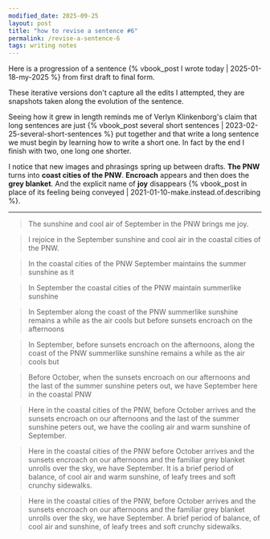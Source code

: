 ```yaml
---
modified_date: 2025-09-25
layout: post
title: "how to revise a sentence #6"
permalink: /revise-a-sentence-6
tags: writing notes
---
```


Here is a progression of a sentence {% vbook_post I wrote today | 2025-01-18-my-2025 %} from first draft to final form.
<!--more-->
These iterative versions don't capture all the edits I attempted, they are snapshots taken along the evolution of the sentence.

Seeing how it grew in length reminds me of Verlyn Klinkenborg's claim that long sentences are just {% vbook_post several short sentences | 2023-02-25-several-short-sentences %} put together and that write a long sentence we must begin by learning how to write a short one.
In fact by the end I finish with two, one long one shorter.

I notice that new images and phrasings spring up between drafts.
**The PNW** turns into **coast cities of the PNW**.
**Encroach** appears and then does the **grey blanket**.
And the explicit name of **joy** disappears {% vbook_post in place of its feeling being conveyed | 2021-01-10-make.instead.of.describing %}.

---

> The sunshine and cool air of September in the PNW brings me joy.

> I rejoice in the September sunshine and cool air in the coastal cities of the PNW.

> In the coastal cities of the PNW September maintains the summer sunshine as it

> In September the coastal cities of the PNW maintain summerlike sunshine

> In September along the coast of the PNW summerlike sunshine remains a while as the air cools but before sunsets encroach on the afternoons

> In September, before sunsets encroach on the afternoons, along the coast of the PNW summerlike sunshine remains a while as the air cools but

> Before October, when the sunsets encroach on our afternoons and the last of the summer sunshine peters out, we have September here in the coastal PNW

> Here in the coastal cities of the PNW, before October arrives and the sunsets encroach on our afternoons and the last of the summer sunshine peters out, we have the cooling air and warm sunshine of September.

> Here in the coastal cities of the PNW before October arrives and the sunsets encroach on our afternoons and the familiar grey blanket unrolls over the sky, we have September.
> It is a brief period of balance, of cool air and warm sunshine, of leafy trees and soft crunchy sidewalks.

> Here in the coastal cities of the PNW, before October arrives and the sunsets encroach on our afternoons and the familiar grey blanket unrolls over the sky, we have September.
> A brief period of balance, of cool air and sunshine, of leafy trees and soft crunchy sidewalks.